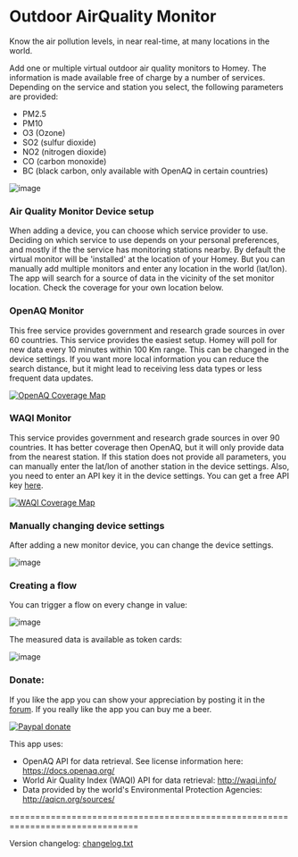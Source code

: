 # Outdoor AirQuality Monitor

Know the air pollution levels, in near real-time, at many locations in the world.

Add one or multiple virtual outdoor air quality monitors to Homey. The information is made
available free of charge by a number of services. Depending on the service and station you
select, the following parameters are provided:

* PM2.5
* PM10
* O3 (Ozone)
* SO2 (sulfur dioxide)
* NO2 (nitrogen dioxide)
* CO (carbon monoxide)
* BC (black carbon, only available with OpenAQ in certain countries)

![image][mobile-device-image]

### Air Quality Monitor Device setup ###
When adding a device, you can choose which service provider to use. Deciding on which service
to use depends on your personal preferences, and mostly if the the service has monitoring
stations nearby. 
By default the virtual monitor will be 'installed' at the location of your Homey. But you can
manually add multiple monitors and enter any location in the world (lat/lon). The app will
search for a source of data in the vicinity of the set monitor location. Check the coverage
for your own location below.

### OpenAQ Monitor ###
This free service provides government and research grade sources in over 60 countries. This
service provides the easiest setup. Homey will poll for new data every 10 minutes within
100 Km range. This can be changed in the device settings. If you want more local information
you can reduce the search distance, but it might lead to receiving less data types or less
frequent data updates.

[![OpenAQ Coverage Map][openaq-image]][openaq-map]

### WAQI Monitor ###
This service provides government and research grade sources in over 90 countries. It has better
coverage then OpenAQ, but it will only provide data from the nearest station. If this station
does not provide all parameters, you can manually enter the lat/lon of another station in the
device settings. Also, you need to enter an API key it in the device settings. You can get a
free API key [here].

[![WAQI Coverage Map][waqi-image]][waqi-map]

### Manually changing device settings ###
After adding a new monitor device, you can change the device settings.

![image][device-settings-image]

### Creating a flow ###
You can trigger a flow on every change in value:

![image][trigger-flowcards]

The measured data is available as token cards:

![image][flow-tokens]


### Donate: ###
If you like the app you can show your appreciation by posting it in the [forum].
If you really like the app you can buy me a beer.

[![Paypal donate][pp-donate-image]][pp-donate-link]

This app uses:
* OpenAQ API for data retrieval. See license information here: https://docs.openaq.org/
* World Air Quality Index (WAQI) API for data retrieval: http://waqi.info/
* Data provided by the world's Environmental Protection Agencies: http://aqicn.org/sources/

===============================================================================

Version changelog: [changelog.txt]


[forum]: https://community.athom.com/t/17548
[pp-donate-link]: https://www.paypal.me/gruijter
[pp-donate-image]: https://www.paypalobjects.com/en_US/i/btn/btn_donate_SM.gif

[openaq-map]: https://openaq.org/#/map
[openaq-image]: https://aws1.discourse-cdn.com/business4/uploads/athom/original/2X/c/cac597cf447eb628060eca732c9125f0439c39a7.jpeg

[waqi-map]: http://aqicn.org/nearest
[waqi-image]: https://aws1.discourse-cdn.com/business4/uploads/athom/original/2X/6/604388f07d54be99d4658ab5a9ebb988fc499d27.jpeg
[here]: http://aqicn.org/data-platform/token/#/

[mobile-device-image]: https://aws1.discourse-cdn.com/business4/uploads/athom/original/2X/0/0c3c8fa891ac398ce395c85f6cbdd5eba1d19896.jpeg

[device-settings-image]: https://aws1.discourse-cdn.com/business4/uploads/athom/original/2X/8/8db52a776ae464a0680aa4a4fce46fc3adcba222.jpeg
[trigger-flowcards]: https://aws1.discourse-cdn.com/business4/uploads/athom/original/2X/0/0ea1821d42cd7b844e1b6eef0a50446dab0990b2.jpeg
[flow-tokens]: https://aws1.discourse-cdn.com/business4/uploads/athom/original/2X/6/6bac3300e8a9b2425d148d01d4fdc7f2873f46ae.jpeg

[changelog.txt]: https://github.com/gruijter/com.gruijter.openaq/blob/master/changelog.txt

